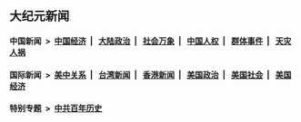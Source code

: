## 大纪元新闻

#### 中国新闻 &nbsp;>&nbsp; [中国经济](indexes/ncid283/README.md?09290445) &nbsp;| &nbsp; [大陆政治](indexes/ncid277/README.md?09290445) &nbsp;| &nbsp; [社会万象](indexes/ncid282/README.md?09290445) &nbsp;| &nbsp; [中国人权](indexes/ncid278/README.md?09290445) &nbsp;| &nbsp; [群体事件](indexes/ncid279/README.md?09290445) &nbsp;| &nbsp; [天灾人祸](indexes/ncid280/README.md?09290445)

#### 国际新闻 &nbsp;>&nbsp; [美中关系](indexes/nf1412576/README.md?09290445) &nbsp;| &nbsp; [台湾新闻](indexes/ncid1349361/README.md?09290445) &nbsp;| &nbsp; [香港新闻](indexes/ncid1349362/README.md?09290445) &nbsp;| &nbsp; [美国政治](indexes/ncid1078159/README.md?09290445) &nbsp;| &nbsp; [美国社会](indexes/ncid1078160/README.md?09290445) &nbsp;| &nbsp; [美国经济](indexes/ncid1078158/README.md?09290445)

#### 特别专题 &nbsp;>&nbsp; [中共百年历史](https://github.com/epoch-news/epoch-special/blob/master/README.md?09290445)  
